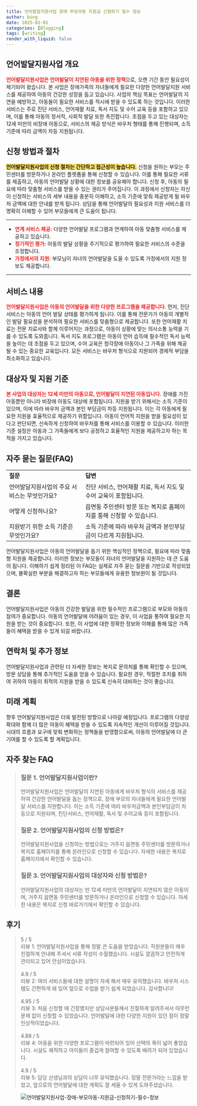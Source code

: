 ```yaml
---
title: 언어발달지원사업 장애 부모아동 지원금 신청하기 필수 정보
author: bing
date: 2025-02-01
categories: [Blogging]
tags: [writing]
render_with_liquid: false
---
```



<h2 id='언어발달지원사업 개요'>언어발달지원사업 개요</h2>

<p><b><span style="color: #ee2323;">언어발달지원사업은 언어발달이 지연된 아동을 위한 정책</span></b>으로, 오랜 기간 동안 필요성이 제기되어 왔습니다. 본 사업은 장애가족의 자녀들에게 필요한 다양한 언어발달지원 서비스를 제공하여 아동의 건강한 성장을 돕고 있습니다. 사업의 핵심 목표는 언어발달의 지연을 예방하고, 아동들이 필요한 서비스를 적시에 받을 수 있도록 하는 것입니다. 이러한 서비스는 주로 진단 서비스, 언어재활 치료, 독서 지도 및 수어 교육 등을 포함하고 있으며, 이를 통해 아동의 정서적, 사회적 발달 또한 촉진합니다. 초점을 두고 있는 대상자는 12세 미만의 비장애 아동으로, 서비스의 제공 방식은 바우처 형태를 통해 진행되며, 소득 기준에 따라 금액이 차등 지원됩니다.</p>

<h2 id='신청 방법과 절차'>신청 방법과 절차</h2>

<p><b><span style="background-color: #ffe066;">언어발달지원사업의 신청 절차는 간단하고 접근성이 높습니다.</span></b> 신청을 원하는 부모는 주민센터를 방문하거나 온라인 플랫폼을 통해 신청할 수 있습니다. 이를 통해 필요한 서류를 제출하고, 아동의 언어발달 상황에 대한 정보를 공유해야 합니다. 신청 후, 아동의 필요에 따라 맞춤형 서비스를 받을 수 있는 권리가 주어집니다. 이 과정에서 신청자는 자신이 신청하는 서비스의 세부 내용을 충분히 이해하고, 소득 기준에 맞춰 제공받게 될 바우처 금액에 대한 안내를 받게 됩니다. 상담을 통해 언어발달의 필요성과 지원 서비스를 더 명확히 이해할 수 있어 부모들에게 큰 도움이 됩니다.</p>

<hr />

<ul>
    <li><b><span style="color: #ee2323;">연계 서비스 제공:</span></b> 다양한 언어발달 프로그램과 연계하여 아동 맞춤형 서비스를 제공하고 있습니다.</li>
    <li><b><span style="color: #ee2323;">정기적인 평가:</span></b> 아동의 발달 상황을 주기적으로 평가하여 필요한 서비스의 수준을 조정합니다.</li>
    <li><b><span style="color: #ee2323;">가정에서의 지원:</span></b> 부모님이 자녀의 언어발달을 도울 수 있도록 가정에서의 지원 정보도 제공합니다.</li>
</ul>

<hr />

<h2 id='서비스 내용'>서비스 내용</h2>

<p><b><span style="color: #ee2323;">언어발달지원사업은 아동의 언어발달을 위한 다양한 프로그램을 제공합니다.</span></b> 먼저, 진단 서비스는 아동의 언어 발달 상태를 평가하게 됩니다. 이를 통해 전문가가 아동의 개별적인 발달 필요성을 분석하여 필요한 서비스를 맞춤형으로 제공합니다. 또한 언어재활 치료는 전문 치료사와 함께 이루어지는 과정으로, 아동이 상황에 맞는 의사소통 능력을 기를 수 있도록 도와줍니다. 독서 지도 프로그램은 아동이 언어 습득에 필수적인 독서 능력을 높이는 데 초점을 두고 있으며, 수어 교육은 청각장애 아동이나 그 가족을 위해 제공될 수 있는 중요한 교육입니다. 모든 서비스는 바우처 형식으로 지원되어 경제적 부담을 최소화하고 있습니다.</p>

<h2 id='대상자 및 지원 기준'>대상자 및 지원 기준</h2>

<p><b><span style="color: #ee2323;">본 사업의 대상자는 12세 미만의 아동으로, 언어발달이 지연된 아동입니다.</span></b> 장애를 가진 아동뿐만 아니라 비장애 아동도 대상에 포함됩니다. 지원을 받기 위해서는 소득 기준이 있으며, 이에 따라 바우처 금액과 본인 부담금이 차등 지원됩니다. 이는 각 아동에게 필요한 지원을 효율적으로 제공하기 위함입니다. 아동이 언어적 지원을 받을 필요성이 있다고 판단되면, 신속하게 신청하여 바우처를 통해 서비스를 이용할 수 있습니다. 이러한 기준 설정은 아동과 그 가족들에게 보다 공정하고 효율적인 지원을 제공하고자 하는 목적을 가지고 있습니다.</p>

<h2 id='자주 묻는 질문(FAQ)'>자주 묻는 질문(FAQ)</h2>

<table>
    <tr>
        <td><b>질문</b></td>
        <td><b>답변</b></td>
    </tr>
    <tr>
        <td>언어발달지원사업의 주요 서비스는 무엇인가요?</td>
        <td>진단 서비스, 언어재활 치료, 독서 지도 및 수어 교육이 포함됩니다.</td>
    </tr>
    <tr>
        <td>어떻게 신청하나요?</td>
        <td>읍면동 주민센터 방문 또는 복지로 홈페이지를 통해 신청할 수 있습니다.</td>
    </tr>
    <tr>
        <td>지원받기 위한 소득 기준은 무엇인가요?</td>
        <td>소득 기준에 따라 바우처 금액과 본인부담금이 다르게 지원됩니다.</td>
    </tr>
</table>

<p>언어발달지원사업은 아동의 언어발달을 돕기 위한 핵심적인 정책으로, 필요에 따라 맞춤형 지원을 제공합니다. 이러한 정보는 부모들이 자녀의 언어발달을 지원하는 데 큰 도움이 됩니다. 이해하기 쉽게 정리된 이 FAQ는 실제로 자주 묻는 질문을 기반으로 작성되었으며, 불확실한 부분을 해결하고자 하는 부모들에게 유용한 정보원이 될 것입니다.</p>

<h2 id='결론'>결론</h2>

<p>언어발달지원사업은 아동의 건강한 발달을 위한 필수적인 프로그램으로 부모와 아동의 참여가 중요합니다. 아동의 언어발달에 어려움이 있는 경우, 이 사업을 통하여 필요한 지원을 받는 것이 중요합니다. 또한, 이 사업에 대한 정확한 정보와 이해를 통해 많은 가족들이 혜택을 받을 수 있게 되길 바랍니다.</p>

<h2 id='연락처 및 추가 정보'>연락처 및 추가 정보</h2>

<p>언어발달지원사업과 관련된 더 자세한 정보는 복지로 문의처를 통해 확인할 수 있으며, 방문 상담을 통해 추가적인 도움을 얻을 수 있습니다. 필요한 경우, 적절한 조치를 취하여 귀하의 아동이 최적의 지원을 받을 수 있도록 신속히 대비하는 것이 좋습니다.</p>

<h2 id='미래 계획'>미래 계획</h2>

<p>향후 언어발달지원사업은 더욱 발전된 방향으로 나아갈 예정입니다. 프로그램의 다양성 확대와 함께 더 많은 아동이 혜택을 받을 수 있도록 지속적인 개선이 이루어질 것입니다. 시대의 흐름과 요구에 맞춰 변화하는 정책들을 반영함으로써, 아동의 언어발달에 더 큰 기여를 할 수 있도록 할 계획입니다.</p>


<h2 id='자주_찾는_FAQ'>자주 찾는 FAQ</h2>
<div itemscope="" itemtype="https://schema.org/FAQPage"> 
<blockquote> 
<div itemscope="" itemprop="mainEntity" itemtype="https://schema.org/Question"> 
<h3 itemprop="name">질문 1. 언어발달지원사업이란?</h3> 
<div itemscope="" itemprop="acceptedAnswer" itemtype="https://schema.org/Answer"> 
<span itemprop="text"> 
<p>언어발달지원사업은 언어발달이 지연된 아동에게 바우처 형식의 서비스를 제공하여 건강한 언어발달을 돕는 정책으로, 장애 부모의 자녀들에게 필요한 언어발달 서비스를 지원합니다. 이는 소득 기준에 따라 바우처금액과 본인부담금이 차등으로 지원되며, 진단서비스, 언어재활, 독서 및 수어교육 등이 포함됩니다.</p> 
</span> 
</div> 
</div> 

<div itemscope="" itemprop="mainEntity" itemtype="https://schema.org/Question"> 
<h3 itemprop="name">질문 2. 언어발달지원사업의 신청 방법은?</h3> 
<div itemscope="" itemprop="acceptedAnswer" itemtype="https://schema.org/Answer"> 
<span itemprop="text"> 
<p>언어발달지원사업을 신청하는 방법으로는 거주지 읍면동 주민센터를 방문하거나 복지로 홈페이지를 통해 온라인으로 신청할 수 있습니다. 자세한 내용은 복지로 홈페이지에서 확인할 수 있습니다.</p> 
</span> 
</div> 
</div> 

<div itemscope="" itemprop="mainEntity" itemtype="https://schema.org/Question"> 
<h3 itemprop="name">질문 3. 언어발달지원사업의 대상자와 신청 방법은?</h3> 
<div itemscope="" itemprop="acceptedAnswer" itemtype="https://schema.org/Answer"> 
<span itemprop="text"> 
<p>언어발달지원사업의 대상자는 만 12세 미만의 언어발달이 지연되지 않은 아동이며, 거주지 읍면동 주민센터를 방문하거나 온라인으로 신청할 수 있습니다. 자세한 내용은 복지로 신청 바로가기에서 확인할 수 있습니다.</p> 
</span> 
</div> 
</div> 
</blockquote> 
</div>
<h2 id='후기'>후기</h2>
<div itemscope itemtype="https://schema.org/Product">
  <blockquote>
  <div itemprop="review" itemscope itemtype="https://schema.org/Review">
      <div itemprop="reviewRating" itemscope itemtype="https://schema.org/Rating"> <span itemprop="ratingValue">5</span> / <span itemprop="bestRating">5</span> </div>
      <span itemprop="reviewBody">리뷰 1: 언어발달지원사업을 통해 정말 큰 도움을 받았습니다. 직원분들이 매우 친절하게 안내해 주셔서 서류 작성이 수월했습니다. 시설도 깔끔하고 안전하게 관리되고 있어 안심이었습니다.</span>
  </div>
  <br>
  <div itemprop="review" itemscope itemtype="https://schema.org/Review">
      <div itemprop="reviewRating" itemscope itemtype="https://schema.org/Rating"> <span itemprop="ratingValue">4.9</span> / <span itemprop="bestRating">5</span> </div>
      <span itemprop="reviewBody">리뷰 2: 여러 서비스들에 대한 설명이 자세 해서 매우 유익했습니다. 바우처 시스템도 간편하게 돼 있어 앞으로 수업을 받기 쉽게 되었습니다. 감사합니다!</span>
  </div>
  <br>
  <div itemprop="review" itemscope itemtype="https://schema.org/Review">
      <div itemprop="reviewRating" itemscope itemtype="https://schema.org/Rating"> <span itemprop="ratingValue">4.95</span> / <span itemprop="bestRating">5</span> </div>
      <span itemprop="reviewBody">리뷰 3: 처음 신청할 때 긴장했지만 상담사분들께서 친절하게 알려주셔서 아무런 문제 없이 신청할 수 있었습니다. 언어발달에 대한 다양한 지원이 있던 점이 정말 인상적이었습니다.</span>
  </div>
  <br>
  <div itemprop="review" itemscope itemtype="https://schema.org/Review">
      <div itemprop="reviewRating" itemscope itemtype="https://schema.org/Rating"> <span itemprop="ratingValue">4.88</span> / <span itemprop="bestRating">5</span> </div>
      <span itemprop="reviewBody">리뷰 4: 아동을 위한 다양한 프로그램이 마련되어 있어 선택의 폭이 넓어 좋았습니다. 시설도 쾌적하고 아이들이 즐겁게 참여할 수 있도록 배려가 되어 있었습니다.</span>
  </div>
  <br>
  <div itemprop="review" itemscope itemtype="https://schema.org/Review">
      <div itemprop="reviewRating" itemscope itemtype="https://schema.org/Rating"> <span itemprop="ratingValue">4.9</span> / <span itemprop="bestRating">5</span> </div>
      <span itemprop="reviewBody">리뷰 5: 담당 선생님과의 상담이 너무 유익했습니다. 정말 전문가라는 느낌을 받았고, 앞으로의 언어발달에 대한 계획도 잘 세울 수 있게 도와주셨습니다.</span>
  </div>
  </blockquote>
</div>
<figure class="image"><img src="https://blackassets.github.io/assets/img/thumbnail/언어발달지원사업-장애-부모아동-지원금-신청하기-필수-정보.webp" alt="언어발달지원사업-장애-부모아동-지원금-신청하기-필수-정보"></figure>